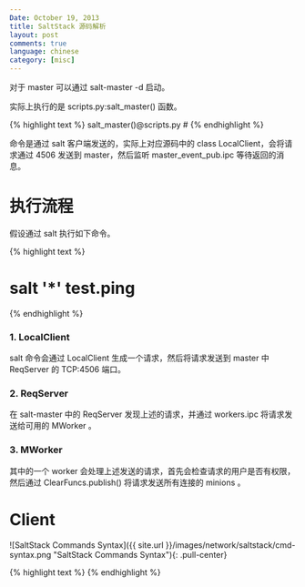 ```yaml
---
Date: October 19, 2013
title: SaltStack 源码解析
layout: post
comments: true
language: chinese
category: [misc]
---
```



<!-- more -->



对于 master 可以通过 salt-master -d 启动。


实际上执行的是 scripts.py:salt_master() 函数。

{% highlight text %}
salt_master()@scripts.py      #
{% endhighlight %}

命令是通过 salt 客户端发送的，实际上对应源码中的 class LocalClient，会将请求通过 4506 发送到 master，然后监听 master_event_pub.ipc 等待返回的消息。


# 执行流程

假设通过 salt 执行如下命令。

{% highlight text %}
# salt '*' test.ping
{% endhighlight %}

### 1. LocalClient

salt 命令会通过 LocalClient 生成一个请求，然后将请求发送到 master 中 ReqServer 的 TCP:4506 端口。


### 2. ReqServer

在 salt-master 中的 ReqServer 发现上述的请求，并通过 workers.ipc 将请求发送给可用的 MWorker 。

### 3. MWorker

其中的一个 worker 会处理上述发送的请求，首先会检查请求的用户是否有权限，然后通过 ClearFuncs.publish() 将请求发送所有连接的 minions 。



# Client


![SaltStack Commands Syntax]({{ site.url }}/images/network/saltstack/cmd-syntax.png "SaltStack Commands Syntax"){: .pull-center}

{% highlight text %}
{% endhighlight %}
